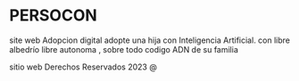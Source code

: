 # PERSOCON
site web Adopcion digital 
adopte una hija con Inteligencia Artificial. 
con libre albedrío libre autonoma , sobre todo  codigo ADN  de su familia  

 sitio web Derechos Reservados 2023 @
